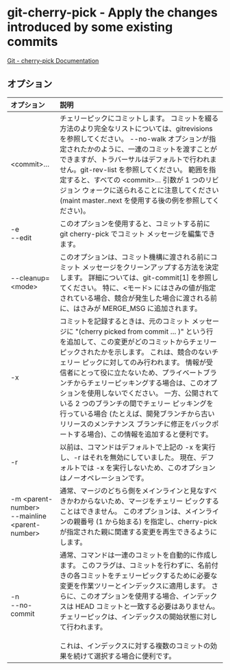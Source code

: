 # git-cherry-pick - Apply the changes introduced by some existing commits

[Git - cherry-pick Documentation](https://git-scm.com/docs/git-cherry-pick)

## オプション

|オプション|説明|
|:--|:--|
|\<commit>…​|チェリーピックにコミットします。 コミットを綴る方法のより完全なリストについては、gitrevisions を参照してください。 --no-walk オプションが指定されたかのように、一連のコミットを渡すことができますが、トラバーサルはデフォルトで行われません。git-rev-list を参照してください。 範囲を指定すると、すべての \<commit>… 引数が 1 つのリビジョン ウォークに送られることに注意してください (maint master..next を使用する後の例を参照してください)。|
|-e<br>--edit|このオプションを使用すると、コミットする前に git cherry-pick でコミット メッセージを編集できます。|
|--cleanup=\<mode>|このオプションは、コミット機構に渡される前にコミット メッセージをクリーンアップする方法を決定します。 詳細については、git-commit[1] を参照してください。 特に、<モード> にはさみの値が指定されている場合、競合が発生した場合に渡される前に、はさみが MERGE_MSG に追加されます。|
|-x|コミットを記録するときは、元のコミット メッセージに "(cherry picked from commit … )" という行を追加して、この変更がどのコミットからチェリー ピックされたかを示します。 これは、競合のないチェリー ピックに対してのみ行われます。 情報が受信者にとって役に立たないため、プライベートブランチからチェリーピッキングする場合は、このオプションを使用しないでください。 一方、公開されている 2 つのブランチの間でチェリー ピッキングを行っている場合 (たとえば、開発ブランチから古いリリースのメンテナンス ブランチに修正をバックポートする場合)、この情報を追加すると便利です。|
|-r|以前は、コマンドはデフォルトで上記の -x を実行し、-r はそれを無効にしていました。 現在、デフォルトでは -x を実行しないため、このオプションはノーオペレーションです。|
|-m \<parent-number><br>--mainline \<parent-number>|通常、マージのどちら側をメインラインと見なすべきかわからないため、マージをチェリー ピックすることはできません。 このオプションは、メインラインの親番号 (1 から始まる) を指定し、cherry-pick が指定された親に関連する変更を再生できるようにします。|
|-n<br>--no-commit|通常、コマンドは一連のコミットを自動的に作成します。 このフラグは、コミットを行わずに、名前付きの各コミットをチェリーピックするために必要な変更を作業ツリーとインデックスに適用します。 さらに、このオプションを使用する場合、インデックスは HEAD コミットと一致する必要はありません。 チェリーピックは、インデックスの開始状態に対して行われます。<br><br>これは、インデックスに対する複数のコミットの効果を続けて選択する場合に便利です。|
